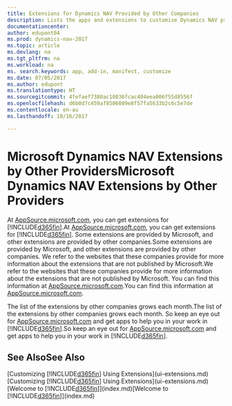 ```yaml
---
title: Extensions for Dynamics NAV Provided by Other Companies
description: Lists the apps and extensions to customise Dynamics NAV provided by other companies.
documentationcenter: 
author: edupont04
ms.prod: dynamics-nav-2017
ms.topic: article
ms.devlang: na
ms.tgt_pltfrm: na
ms.workload: na
ms. search.keywords: app, add-in, manifest, customize
ms.date: 07/05/2017
ms.author: edupont
ms.translationtype: HT
ms.sourcegitcommit: 4fefaef7380ac10836fcac404eea006f55d8556f
ms.openlocfilehash: d6b0d7c459af8506089e8f57fa5633b2c6c5e7de
ms.contentlocale: en-au
ms.lasthandoff: 10/16/2017

---
```

# <a name="microsoft-dynamics-nav-extensions-by-other-providers"></a><span data-ttu-id="81e11-103">Microsoft Dynamics NAV Extensions by Other Providers</span><span class="sxs-lookup"><span data-stu-id="81e11-103">Microsoft Dynamics NAV Extensions by Other Providers</span></span>
<span data-ttu-id="81e11-104">At [AppSource.microsoft.com](https://appsource.microsoft.com/), you can get extensions for [!INCLUDE[d365fin](includes/d365fin_md.md)].</span><span class="sxs-lookup"><span data-stu-id="81e11-104">At [AppSource.microsoft.com](https://appsource.microsoft.com/), you can get extensions for [!INCLUDE[d365fin](includes/d365fin_md.md)].</span></span> <span data-ttu-id="81e11-105">Some extensions are provided by Microsoft, and other extensions are provided by other companies.</span><span class="sxs-lookup"><span data-stu-id="81e11-105">Some extensions are provided by Microsoft, and other extensions are provided by other companies.</span></span> <span data-ttu-id="81e11-106">We refer to the websites that these companies provide for more information about the extensions that are not published by Microsoft.</span><span class="sxs-lookup"><span data-stu-id="81e11-106">We refer to the websites that these companies provide for more information about the extensions that are not published by Microsoft.</span></span> <span data-ttu-id="81e11-107">You can find this information at [AppSource.microsoft.com](https://appsource.microsoft.com/en-us/marketplace/apps?product=dynamics-365%3Bdynamics-365-for-financials&page=1).</span><span class="sxs-lookup"><span data-stu-id="81e11-107">You can find this information at [AppSource.microsoft.com](https://appsource.microsoft.com/en-us/marketplace/apps?product=dynamics-365%3Bdynamics-365-for-financials&page=1).</span></span>  

<span data-ttu-id="81e11-108">The list of the extensions by other companies grows each month.</span><span class="sxs-lookup"><span data-stu-id="81e11-108">The list of the extensions by other companies grows each month.</span></span> <span data-ttu-id="81e11-109">So keep an eye out for [AppSource.microsoft.com](https://appsource.microsoft.com/en-us/marketplace/apps?product=dynamics-365%3Bdynamics-365-for-financials&page=1) and get apps to help you in your work in [!INCLUDE[d365fin](includes/d365fin_md.md)].</span><span class="sxs-lookup"><span data-stu-id="81e11-109">So keep an eye out for [AppSource.microsoft.com](https://appsource.microsoft.com/en-us/marketplace/apps?product=dynamics-365%3Bdynamics-365-for-financials&page=1) and get apps to help you in your work in [!INCLUDE[d365fin](includes/d365fin_md.md)].</span></span>  

## <a name="see-also"></a><span data-ttu-id="81e11-110">See Also</span><span class="sxs-lookup"><span data-stu-id="81e11-110">See Also</span></span>
<span data-ttu-id="81e11-111">[Customizing [!INCLUDE[d365fin](includes/d365fin_md.md)] Using Extensions](ui-extensions.md)</span><span class="sxs-lookup"><span data-stu-id="81e11-111">[Customizing [!INCLUDE[d365fin](includes/d365fin_md.md)] Using Extensions](ui-extensions.md)</span></span>  
<span data-ttu-id="81e11-112">[Welcome to [!INCLUDE[d365fin](includes/d365fin_md.md)]](index.md)</span><span class="sxs-lookup"><span data-stu-id="81e11-112">[Welcome to [!INCLUDE[d365fin](includes/d365fin_md.md)]](index.md)</span></span>  

